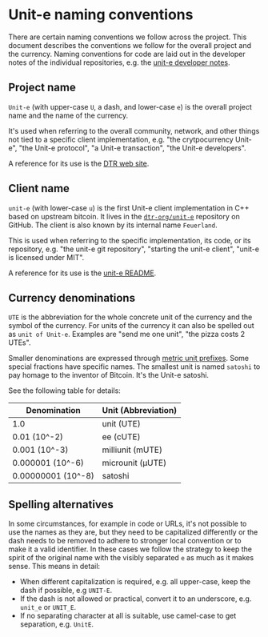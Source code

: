 # Unit-e naming conventions

There are certain naming conventions we follow across the project. This document
describes the conventions we follow for the overall project and the currency.
Naming conventions for code are laid out in the developer notes of the
individual repositories, e.g. the [unit-e developer
notes](https://github.com/dtr-org/unit-e/blob/master/doc/developer-notes.md).

## Project name

`Unit-e` (with upper-case `U`, a dash, and lower-case `e`) is the overall project
name and the name of the currency.

It's used when referring to the overall community, network, and other things not
tied to a specific client implementation, e.g. "the crytpocurrency Unit-e", "the
Unit-e protocol", "a Unit-e transaction", "the Unit-e developers".

A reference for its use is the [DTR web site](https://dtr.org/unit-e/).

## Client name

`unit-e` (with lower-case `u`) is the first Unit-e client implementation in C++
based on upstream bitcoin. It lives in the
[`dtr-org/unit-e`](https://github.com/dtr-org/unit-e) repository on GitHub. The
client is also known by its internal name `Feuerland`.

This is used when referring to the specific implementation, its code, or its
repository, e.g. "the unit-e git repository", "starting the unit-e client",
"unit-e is licensed under MIT".

A reference for its use is the [unit-e
README](https://github.com/dtr-org/unit-e/blob/master/README.md).

## Currency denominations

`UTE` is the abbreviation for the whole concrete unit of the currency and the
symbol of the currency. For units of the currency it can also be spelled out as
`unit of Unit-e`. Examples are "send me one unit", "the pizza costs 2 UTEs".

Smaller denominations are expressed through [metric unit
prefixes](https://en.wikipedia.org/wiki/Metric_prefix). Some special fractions
have specific names. The smallest unit is named `satoshi` to pay homage to the
inventor of Bitcoin. It's the Unit-e satoshi.

See the following table for details:

Denomination       | Unit (Abbreviation)
-------------------|--------------------
1.0                | unit (UTE)
0.01 (10^-2)       | ee (cUTE)
0.001 (10^-3)      | milliunit (mUTE)
0.000001 (10^-6)   | microunit (µUTE)
0.00000001 (10^-8) | satoshi

## Spelling alternatives

In some circumstances, for example in code or URLs, it's not possible to use the
names as they are, but they need to be capitalized differently or the dash needs
to be removed to adhere to stronger local convention or to make it a valid
identifier. In these cases we follow the strategy to keep the spirit of the
original name with the visibly separated `e` as much as it makes sense. This
means in detail:

* When different capitalization is required, e.g. all upper-case, keep the dash
  if possible, e.g `UNIT-E`.
* If the dash is not allowed or practical, convert it to an underscore, e.g.
  `unit_e` or `UNIT_E`.
* If no separating character at all is suitable, use camel-case to get
  separation, e.g. `UnitE`.
